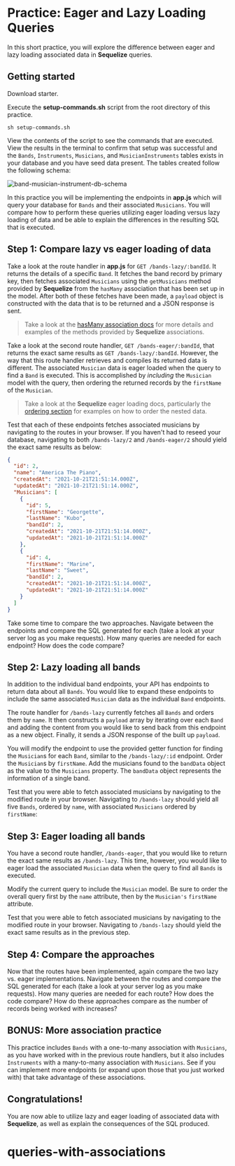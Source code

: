 # Practice: Eager and Lazy Loading Queries

In this short practice, you will explore the difference between eager and lazy
loading associated data in **Sequelize** queries.

## Getting started

Download starter. 

Execute the __setup-commands.sh__ script from the root directory of this
practice. 

```shell
sh setup-commands.sh
```

View the contents of the script to see the commands that are executed. View the
results in the terminal to confirm that setup was successful and the `Bands`,
`Instruments`, `Musicians`, and `MusicianInstruments` tables exists in your
database and you have seed data present. The tables created follow the following
schema:

![band-musician-instrument-db-schema]

In this practice you will be implementing the endpoints in __app.js__ which will
query your database for `Bands` and their associated `Musicians`. You will
compare how to perform these queries utilizing eager loading versus lazy loading
of data and be able to explain the differences in the resulting SQL that is
executed.

## Step 1: Compare lazy vs eager loading of data

Take a look at the route handler in __app.js__ for `GET /bands-lazy/:bandId`. It
returns the details of a specific `Band`. It fetches the band record by primary
key, then fetches associated `Musicians` using the `getMusicians` method
provided by **Sequelize** from the `hasMany` association that has been set up in
the model. After both of these fetches have been made, a `payload` object is
constructed with the data that is to be returned and a JSON response is sent.

> Take a look at the [hasMany association docs][hasMany-docs] for more details
> and examples of the methods provided by **Sequelize** associations.

Take a look at the second route handler, `GET /bands-eager/:bandId`, that returns the
exact same results as `GET /bands-lazy/:bandId`. However, the way that this route
handler retrieves and compiles its returned data is different. The associated
`Musician` data is eager loaded when the query to find a `Band` is executed. This is
accomplished by *including* the `Musician` model with the query, then ordering the
returned records by the `firstName` of the `Musician`.

> Take a look at the **Sequelize** eager loading docs, particularly the
> [ordering section][order-eager-docs] for examples on how to order the nested
> data.

Test that each of these endpoints fetches associated musicians by navigating to
the routes in your browser. If you haven't had to reseed your database,
navigating to both `/bands-lazy/2` and `/bands-eager/2` should yield the exact
same results as below:

```json
{
  "id": 2,
  "name": "America The Piano",
  "createdAt": "2021-10-21T21:51:14.000Z",
  "updatedAt": "2021-10-21T21:51:14.000Z",
  "Musicians": [
    {
      "id": 5,
      "firstName": "Georgette",
      "lastName": "Kubo",
      "bandId": 2,
      "createdAt": "2021-10-21T21:51:14.000Z",
      "updatedAt": "2021-10-21T21:51:14.000Z"
    },
    {
      "id": 4,
      "firstName": "Marine",
      "lastName": "Sweet",
      "bandId": 2,
      "createdAt": "2021-10-21T21:51:14.000Z",
      "updatedAt": "2021-10-21T21:51:14.000Z"
    }
  ]
}
```

Take some time to compare the two approaches. Navigate between the endpoints
and compare the SQL generated for each (take a look at your server log as you
make requests). How many queries are needed for each endpoint? How does the code
compare?


## Step 2: Lazy loading all bands

In addition to the individual band endpoints, your API has endpoints to return
data about all `Bands`. You would like to expand these endpoints to include the
same associated `Musician` data as the individual `Band` endpoints.

The route handler for `/bands-lazy` currently fetches all `Bands` and orders
them by `name`. It then constructs a `payload` array by iterating over each
`Band` and adding the content from you would like to send back from this
endpoint as a new object. Finally, it sends a JSON response of the built up
`payload`.

You will modify the endpoint to use the provided getter function for finding the
`Musician`s for each `Band`, similar to the `/bands-lazy/:id` endpoint. Order the
`Musician`s by `firstName`. Add the musicians found to the `bandData` object
as the value to the `Musicians` property. The `bandData` object represents the
information of a single band.

Test that you were able to fetch associated musicians by navigating to the
modified route in your browser. Navigating to `/bands-lazy` should yield all
five `Bands`, ordered by `name`, with associated `Musicians` ordered by
`firstName`:


## Step 3: Eager loading all bands

You have a second route handler, `/bands-eager`, that you would like to return
the exact same results as `/bands-lazy`. This time, however, you would like to
eager load the associated `Musician` data when the query to find all `Bands` is
executed.

Modify the current query to include the `Musician` model. Be sure to order the
overall query first by the `name` attribute, then by the `Musician's`
`firstName` attribute.

Test that you were able to fetch associated musicians by navigating to the modified
route in your browser. Navigating to `/bands-lazy` should yield the exact same
results as in the previous step.


## Step 4: Compare the approaches

Now that the routes have been implemented, again compare the two lazy vs. eager
implementations. Navigate between the routes and compare the SQL generated for
each (take a look at your server log as you make requests). How many queries are
needed for each route? How does the code compare? How do these approaches
compare as the number of records being worked with increases?


## BONUS: More association practice

This practice includes `Bands` with a one-to-many association with `Musicians`,
as you have worked with in the previous route handlers, but it also includes
`Instruments` with a many-to-many association with `Musicians`. See if you can
implement more endpoints (or expand upon those that you just worked with) that
take advantage of these associations.


## Congratulations!

You are now able to utilize lazy and eager loading of associated data with
**Sequelize**, as well as explain the consequences of the SQL produced.


[band-musician-instrument-db-schema]: https://appacademy-open-assets.s3.us-west-1.amazonaws.com/Modular-Curriculum/content/week-11/practices/band-musician-instrument-db-schema.png
[band-musician-instrument-db-diagram-info]: https://appacademy-open-assets.s3.us-west-1.amazonaws.com/Modular-Curriculum/content/week-11/practices/band-musician-instrument-db-diagram-info.txt
[hasMany-docs]: https://sequelize.org/master/class/src/associations/has-many.js~HasMany.html#instance-method-get
[order-eager-docs]: https://sequelize.org/master/manual/eager-loading.html#ordering-eager-loaded-associations
# queries-with-associations
